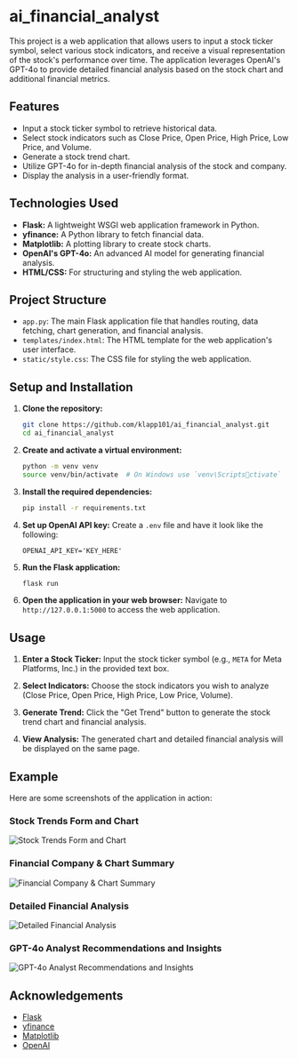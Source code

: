 # ai_financial_analyst

This project is a web application that allows users to input a stock ticker symbol, select various stock indicators, and receive a visual representation of the stock's performance over time. The application leverages OpenAI's GPT-4o to provide detailed financial analysis based on the stock chart and additional financial metrics.

## Features

- Input a stock ticker symbol to retrieve historical data.
- Select stock indicators such as Close Price, Open Price, High Price, Low Price, and Volume.
- Generate a stock trend chart.
- Utilize GPT-4o for in-depth financial analysis of the stock and company.
- Display the analysis in a user-friendly format.

## Technologies Used

- **Flask:** A lightweight WSGI web application framework in Python.
- **yfinance:** A Python library to fetch financial data.
- **Matplotlib:** A plotting library to create stock charts.
- **OpenAI's GPT-4o:** An advanced AI model for generating financial analysis.
- **HTML/CSS:** For structuring and styling the web application.

## Project Structure

- `app.py`: The main Flask application file that handles routing, data fetching, chart generation, and financial analysis.
- `templates/index.html`: The HTML template for the web application's user interface.
- `static/style.css`: The CSS file for styling the web application.

## Setup and Installation

1. **Clone the repository:**
   ```bash
   git clone https://github.com/klapp101/ai_financial_analyst.git
   cd ai_financial_analyst
   ```

2. **Create and activate a virtual environment:**
   ```bash
   python -m venv venv
   source venv/bin/activate  # On Windows use `venv\Scriptsctivate`
   ```

3. **Install the required dependencies:**
   ```bash
   pip install -r requirements.txt
   ```

4. **Set up OpenAI API key:**
   Create a `.env` file and have it look like the following:
   ```
   OPENAI_API_KEY='KEY_HERE'
   ```

6. **Run the Flask application:**
   ```bash
   flask run
   ```

7. **Open the application in your web browser:**
   Navigate to `http://127.0.0.1:5000` to access the web application.

## Usage

1. **Enter a Stock Ticker:**
   Input the stock ticker symbol (e.g., `META` for Meta Platforms, Inc.) in the provided text box.

2. **Select Indicators:**
   Choose the stock indicators you wish to analyze (Close Price, Open Price, High Price, Low Price, Volume).

3. **Generate Trend:**
   Click the "Get Trend" button to generate the stock trend chart and financial analysis.

4. **View Analysis:**
   The generated chart and detailed financial analysis will be displayed on the same page.

## Example

Here are some screenshots of the application in action:

### Stock Trends Form and Chart
![Stock Trends Form and Chart](https://cdn-images-1.medium.com/max/1600/1*tJdAbl5p2tMcUIRIuqiG0g.png)

### Financial Company & Chart Summary
![Financial Company & Chart Summary](https://cdn-images-1.medium.com/max/1600/1*jsan49mDWWIExqggJ3Brlg.png)

### Detailed Financial Analysis
![Detailed Financial Analysis](https://cdn-images-1.medium.com/max/1600/1*CBk-GXTRYB_kYvqhlYjovA.png)

### GPT-4o Analyst Recommendations and Insights
![GPT-4o Analyst Recommendations and Insights](https://cdn-images-1.medium.com/max/1600/1*Q6G-2AtNuirE6llzxcg5-g.png)

## Acknowledgements

- [Flask](https://flask.palletsprojects.com/)
- [yfinance](https://pypi.org/project/yfinance/)
- [Matplotlib](https://matplotlib.org/)
- [OpenAI](https://www.openai.com/)
